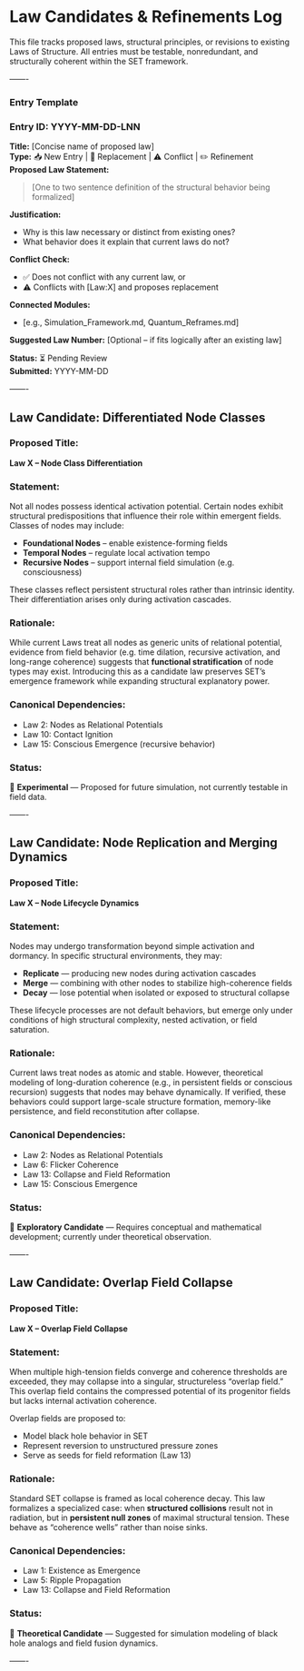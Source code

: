 # Law Candidates & Refinements Log  
This file tracks proposed laws, structural principles, or revisions to existing Laws of Structure. All entries must be testable, nonredundant, and structurally coherent within the SET framework.

——-

### Entry Template

### Entry ID: YYYY-MM-DD-LNN  
**Title:** [Concise name of proposed law]  
**Type:** 📥 New Entry | 🔁 Replacement | ⚠️ Conflict | ✏️ Refinement  
**Proposed Law Statement:**  
> [One to two sentence definition of the structural behavior being formalized]

**Justification:**  
- Why is this law necessary or distinct from existing ones?  
- What behavior does it explain that current laws do not?

**Conflict Check:**  
- ✅ Does not conflict with any current law, or  
- ⚠️ Conflicts with [Law:X] and proposes replacement

**Connected Modules:**  
- [e.g., Simulation_Framework.md, Quantum_Reframes.md]

**Suggested Law Number:** [Optional – if fits logically after an existing law]

**Status:** ⏳ Pending Review  
**Submitted:** YYYY-MM-DD

——-

## Law Candidate: Differentiated Node Classes

### Proposed Title:
**Law X – Node Class Differentiation**

### Statement:
Not all nodes possess identical activation potential. Certain nodes exhibit structural predispositions that influence their role within emergent fields. Classes of nodes may include:

- **Foundational Nodes** – enable existence-forming fields
- **Temporal Nodes** – regulate local activation tempo
- **Recursive Nodes** – support internal field simulation (e.g. consciousness)

These classes reflect persistent structural roles rather than intrinsic identity. Their differentiation arises only during activation cascades.

### Rationale:
While current Laws treat all nodes as generic units of relational potential, evidence from field behavior (e.g. time dilation, recursive activation, and long-range coherence) suggests that **functional stratification** of node types may exist. Introducing this as a candidate law preserves SET’s emergence framework while expanding structural explanatory power.

### Canonical Dependencies:
- Law 2: Nodes as Relational Potentials
- Law 10: Contact Ignition
- Law 15: Conscious Emergence (recursive behavior)

### Status:
🧪 **Experimental** — Proposed for future simulation, not currently testable in field data.

——-

## Law Candidate: Node Replication and Merging Dynamics

### Proposed Title:
**Law X – Node Lifecycle Dynamics**

### Statement:
Nodes may undergo transformation beyond simple activation and dormancy. In specific structural environments, they may:

- **Replicate** — producing new nodes during activation cascades
- **Merge** — combining with other nodes to stabilize high-coherence fields
- **Decay** — lose potential when isolated or exposed to structural collapse

These lifecycle processes are not default behaviors, but emerge only under conditions of high structural complexity, nested activation, or field saturation.

### Rationale:
Current laws treat nodes as atomic and stable. However, theoretical modeling of long-duration coherence (e.g., in persistent fields or conscious recursion) suggests that nodes may behave dynamically. If verified, these behaviors could support large-scale structure formation, memory-like persistence, and field reconstitution after collapse.

### Canonical Dependencies:
- Law 2: Nodes as Relational Potentials
- Law 6: Flicker Coherence
- Law 13: Collapse and Field Reformation
- Law 15: Conscious Emergence

### Status:
🧪 **Exploratory Candidate** — Requires conceptual and mathematical development; currently under theoretical observation.

——-

## Law Candidate: Overlap Field Collapse

### Proposed Title:
**Law X – Overlap Field Collapse**

### Statement:
When multiple high-tension fields converge and coherence thresholds are exceeded, they may collapse into a singular, structureless “overlap field.” This overlap field contains the compressed potential of its progenitor fields but lacks internal activation coherence.

Overlap fields are proposed to:
- Model black hole behavior in SET
- Represent reversion to unstructured pressure zones
- Serve as seeds for field reformation (Law 13)

### Rationale:
Standard SET collapse is framed as local coherence decay. This law formalizes a specialized case: when **structured collisions** result not in radiation, but in **persistent null zones** of maximal structural tension. These behave as “coherence wells” rather than noise sinks.

### Canonical Dependencies:
- Law 1: Existence as Emergence
- Law 5: Ripple Propagation
- Law 13: Collapse and Field Reformation

### Status:
🧪 **Theoretical Candidate** — Suggested for simulation modeling of black hole analogs and field fusion dynamics.

——-

